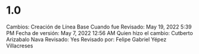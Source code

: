 # 1.0

Cambios: Creación de Línea Base
Cuando fue Revisado: May 19, 2022 5:39 PM
Fecha de  versión: May 7, 2022 12:56 AM
Quien hizo el cambio: Cutberto Arizabalo Nava
Revisado: Yes
Revisado por: Felipe Gabriel Yépez Villacreses